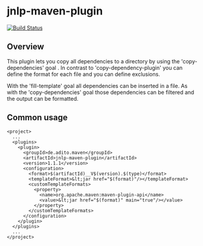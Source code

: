 # jnlp-maven-plugin
[![Build Status](https://travis-ci.org/aditosoftware/jnlp-maven-plugin.svg?branch=master)](https://travis-ci.org/aditosoftware/jnlp-maven-plugin)


Overview
--------
This plugin lets you copy all dependencies to a directory by using the 'copy-dependencies' goal . In contrast to 
'copy-dependency-plugin' you can define the format for each file and you can define exclusions.

With the 'fill-template' goal all dependencies can be inserted in a file. As with the 'copy-dependencies' goal those
dependencies can be filtered and the output can be formatted.



Common usage
------------
```
<project>
  ...
  <plugins>
    <plugin>
      <groupId>de.adito.maven</groupId>
      <artifactId>jnlp-maven-plugin</artifactId>
      <version>1.1.1</version>
      <configuration>
        <format>$(artifactId)__V$(version).$(type)</format>
        <templateFormat>&lt;jar href="$(format)"/></templateFormat>
        <customTemplateFormats>
          <property>
            <name>org.apache.maven:maven-plugin-api</name>
            <value>&lt;jar href="$(format)" main="true"/></value>
          </property>
        </customTemplateFormats>
      </configuration>
    </plugin>
  </plugins>
  ...
</project>
```
